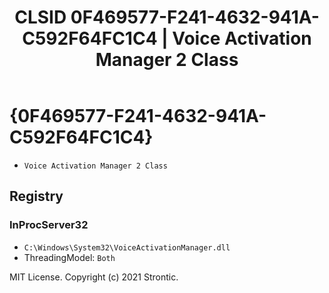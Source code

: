 ﻿---
title: "CLSID 0F469577-F241-4632-941A-C592F64FC1C4 | Voice Activation Manager 2 Class"
excerpt: What is COM-Object CLSID 0F469577-F241-4632-941A-C592F64FC1C4?
---

# {0F469577-F241-4632-941A-C592F64FC1C4}

* `Voice Activation Manager 2 Class`

## Registry


### InProcServer32

* `C:\Windows\System32\VoiceActivationManager.dll`
* ThreadingModel: `Both`

MIT License. Copyright (c) 2021 Strontic.



